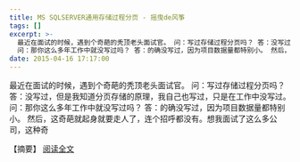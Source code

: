 ```yaml
---
title: MS SQLSERVER通用存储过程分页 - 摇曳de风筝
tags: []
excerpt: >-
  最近在面试的时候，遇到个奇葩的秃顶老头面试官。 问：写过存储过程分页吗？ 答：没写过，但是我知道分页存储的原理，我自己也写过，只是在工作中没写过。
  问：那你这么多年工作中就没写过吗？ 答：的确没写过，因为项目数据量都特别小。 然后，这奇葩就起身就要走人了，连个招呼都没有。想我面试了这么多公司，这种奇
date: 2015-04-16 17:17:00
---
```


最近在面试的时候，遇到个奇葩的秃顶老头面试官。 问：写过存储过程分页吗？ 答：没写过，但是我知道分页存储的原理，我自己也写过，只是在工作中没写过。 问：那你这么多年工作中就没写过吗？ 答：的确没写过，因为项目数据量都特别小。 然后，这奇葩就起身就要走人了，连个招呼都没有。想我面试了这么多公司，这种奇
<!-- more -->
【摘要】 [阅读全文](https://www.cnblogs.com/pinzi/p/4432671.html)